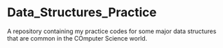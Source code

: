 # Data_Structures_Practice
A repository containing my practice codes for some major data structures that are common in the COmputer Science world. 
